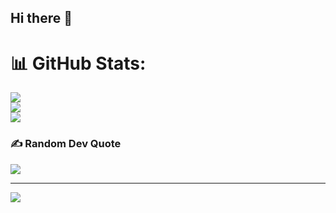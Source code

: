## Hi there 👋

# 📊 GitHub Stats:
![](https://github-readme-stats.vercel.app/api?username=Kamal007OLica&theme=city_light&hide_border=false&include_all_commits=true&count_private=true)<br/>
![](https://github-readme-streak-stats.herokuapp.com/?user=Kamal007OLica&theme=city_light&hide_border=false)<br/>
![](https://github-readme-stats.vercel.app/api/top-langs/?username=Kamal007OLica&theme=city_light&hide_border=false&include_all_commits=true&count_private=true&layout=compact)

### ✍️ Random Dev Quote
![](https://quotes-github-readme.vercel.app/api?type=horizontal&theme=radical)

---
[![](https://visitcount.itsvg.in/api?id=Kamal007OLica&icon=2&color=10)](https://visitcount.itsvg.in)

<!--
**Kamal007OLica/Kamal007OLica** is a ✨ _special_ ✨ repository because its `README.md` (this file) appears on your GitHub profile.

Here are some ideas to get you started:

- 🔭 I’m currently working on ...
- 🌱 I’m currently learning ...
- 👯 I’m looking to collaborate on ...
- 🤔 I’m looking for help with ...
- 💬 Ask me about ...
- 📫 How to reach me: ...
- 😄 Pronouns: ...
- ⚡ Fun fact: ...
-->
